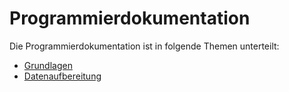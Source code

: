 # Programmierdokumentation

Die Programmierdokumentation ist in folgende Themen unterteilt:

 * [Grundlagen](Grundlagen.md)
 * [Datenaufbereitung](Daten.md)